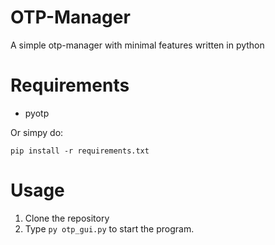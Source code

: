 # OTP-Manager
A simple otp-manager with minimal features written in python

# Requirements
* pyotp

Or simpy do:
```
pip install -r requirements.txt
```

# Usage
1. Clone the repository
2. Type ```py otp_gui.py``` to start the program. 